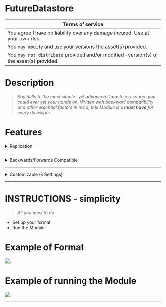 # FutureDatastore
| **Terms of service**  |
| ------------- |
| You agree I have no liability over any damage incured. Use at your own risk.  |
| You `may modify` and `use` your versions the asset(s) provided.  |
| You `may not distribute` provided and/or modified -version(s) of the asset(s) provided.  |

# Description

> *Say hello to the most simple- yet advanced Datastore resource you could ever get your hands on. Written with backward compatibility and other essential factors in mind, this Module is a **must have** for every developer.*

# Features

<details><summary>Replication</summary>
  
### `Real Time Data Replication`
> *As the Data is parented in a Replicating Service, all applicable entities get to interact with data- all in real time.*

![Replication](https://user-images.githubusercontent.com/76778445/213756366-51e82dc5-1487-48d9-a73b-969b45b23dfe.png)


</details>
  
---
<details><summary>Backwards/Forwards Compatible</summary>
  
### `Past/Present/Future Proof`
> *This system is `backward compatibile`, allowing the Data Format to be modified without loosing or corrupting data.*

![Example of Compatibility](https://user-images.githubusercontent.com/76778445/213757010-23cc5cf7-8718-43f6-8965-91209407b8d3.png) ![Example of Compatibility (2)](https://user-images.githubusercontent.com/76778445/213757679-86f9058d-3b3f-4bd1-ba5f-1a5efbf541eb.png)

 </details>
  
---

<details><summary>Customizable (& Settings)</summary>
  
### `Customizability`
> *It is easy to make and modify your **Format** and even **Settings** in which you can set your preferences of data saving. To go above and beyond, **table keys are even allowed to contain spaces in them.**. Support for "number", "boolean", "string" and "table" (dictionaries) are supported.*

![Format Example](https://user-images.githubusercontent.com/76778445/213760622-da03a00e-7f6f-4b22-b84d-49409429140f.png)

 </details>
  
---

# INSTRUCTIONS - simplicity

> *All you need to do*
- Set up your format
- Run the Module

# Example of Format
![.](https://user-images.githubusercontent.com/76778445/213762093-8ca244bb-1c00-4304-b2a2-35fab66fb79c.png)


# Example of running the Module
![.](https://user-images.githubusercontent.com/76778445/213762138-dadfba1c-21ba-4e15-8166-fb18fda710d7.png)


 </details>
  
---
